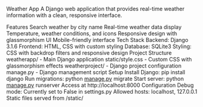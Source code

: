 Weather App
A Django web application that provides real-time weather information with a clean, responsive interface.

Features
Search weather by city name
Real-time weather data display
Temperature, weather conditions, and icons
Responsive design with glassmorphism UI
Mobile-friendly interface
Tech Stack
Backend: Django 3.1.6
Frontend: HTML, CSS with custom styling
Database: SQLite3
Styling: CSS with backdrop filters and responsive design
Project Structure
weatherapp/ - Main Django application
static/style.css - Custom CSS with glassmorphism effects
weatherproject/ - Django project configuration
manage.py - Django management script
Setup
Install Django: pip install django
Run migrations: python [manage.py](http://_vscodecontentref_/3) migrate
Start server: python [manage.py](http://_vscodecontentref_/4) runserver
Access at http://localhost:8000
Configuration
Debug mode: Currently set to False in settings.py
Allowed hosts: localhost, 127.0.0.1
Static files served from /static/
